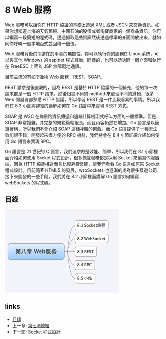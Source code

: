 # 8 Web 服務
Web 服務可以讓你在 HTTP 協議的基礎上透過 XML 或者 JSON 來交換資訊。如果你想知道上海的天氣預報、中國石油的股價或者淘寶商家的一個商品資訊，你可以編寫一段簡短的程式碼，透過抓取這些資訊然後透過標準的介面開放出來，就如同你呼叫一個本地函式並回傳一個值。

Web 服務背後的關鍵在於平臺的無關性，你可以執行你的服務在 Linux 系統，可以與其他 Windows 的 asp.net 程式互動，同樣的，也可以透過同一個介面和執行在 FreeBSD 上面的 JSP 無障礙地通訊。

目前主流的有如下幾種 Web 服務：REST、SOAP。

REST 請求是很直觀的，因為 REST 是基於 HTTP 協議的一個補充，他的每一次請求都是一個 HTTP 請求，然後根據不同的 method 來處理不同的邏輯，很多 Web 開發者都熟悉 HTTP 協議，所以學習 REST 是一件比較容易的事情。所以我們在 8.3 小節將詳細的講解如何在 Go 語言中來實現 REST 方式。

SOAP 是 W3C 在跨網路資訊傳遞和遠端計算機函式呼叫方面的一個標準。但是 SOAP 非常複雜，其完整的規範篇幅很長，而且內容仍然在增加。Go 語言是以簡單著稱，所以我們不會介紹 SOAP 這樣複雜的東西。而 Go 語言提供了一種天生效能很不錯，開發起來很方便的 RPC 機制，我們將會在 8.4 小節詳細介紹如何使用 Go 語言來實現 RPC。

Go 語言是 21 世紀的 C 語言，我們追求的是效能、簡單，所以我們在 8.1 小節裡面介紹如何使用 Socket 程式設計，很多遊戲服務都是採用 Socket 來編寫伺服器端，因為 HTTP 協議相對而言比較耗費效能，讓我們看看 Go 語言如何來 Socket 程式設計。目前隨著 HTML5 的發展，webSockets 也逐漸的成為很多頁遊公司接下來開發的一些手段，我們將在 8.2 小節裡面講解 Go 語言如何編寫 webSockets 的程式碼。

## 目錄
   ![](images/navi8.png)

## links
   * [目錄](<preface.md>)
   * 上一章: [第七章總結](<07.7.md>)
   * 下一節: [Socket 程式設計](<08.1.md>)

